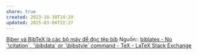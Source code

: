 ```yaml
---
share: true
created: 2023-10-30T14:29
updated: 2025-03-06T22:27
---
```

[Biber và BibTeX là các bộ máy để đọc tệp bib](./Biber%20v%C3%A0%20BibTeX%20l%C3%A0%20c%C3%A1c%20b%E1%BB%99%20m%C3%A1y%20%C4%91%E1%BB%83%20%C4%91%E1%BB%8Dc%20t%E1%BB%87p%20bib.md)
Nguồn:: [biblatex - No \`\\citation\`, \`\\bibdata\` or \`\\bibstyle\` command - TeX - LaTeX Stack Exchange](https://tex.stackexchange.com/a/406295/50146)